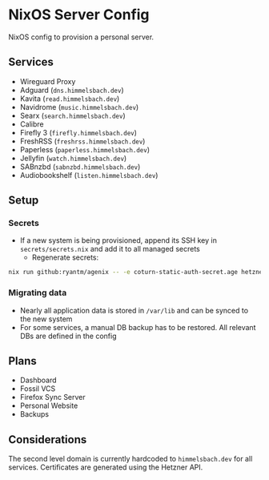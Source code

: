 # NixOS Server Config
NixOS config to provision a personal server.

## Services
- Wireguard Proxy
- Adguard (`dns.himmelsbach.dev`)
- Kavita (`read.himmelsbach.dev`)
- Navidrome (`music.himmelsbach.dev`)
- Searx (`search.himmelsbach.dev`)
- Calibre
- Firefly 3 (`firefly.himmelsbach.dev`)
- FreshRSS (`freshrss.himmelsbach.dev`)
- Paperless (`paperless.himmelsbach.dev`)
- Jellyfin (`watch.himmelsbach.dev`)
- SABnzbd (`sabnzbd.himmelsbach.dev`)
- Audiobookshelf (`listen.himmelsbach.dev`)

## Setup

### Secrets
- If a new system is being provisioned, append its SSH key in `secrets/secrets.nix` and add it to all managed secrets
  - Regenerate secrets:
```bash
nix run github:ryantm/agenix -- -e coturn-static-auth-secret.age hetzner-api-key.age hetzner-s3-secret.age kavita-token-key.age searx-environment.age wireguard-private-key.age firefly-iii-app-key.age
```

### Migrating data
- Nearly all application data is stored in `/var/lib` and can be synced to the new system
- For some services, a manual DB backup has to be restored. All relevant DBs are defined in the config

## Plans
- Dashboard
- Fossil VCS
- Firefox Sync Server
- Personal Website
- Backups

## Considerations
The second level domain is currently hardcoded to `himmelsbach.dev` for all services.
Certificates are generated using the Hetzner API.
